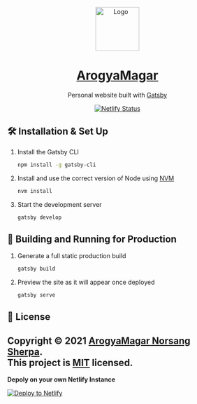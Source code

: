 <p align="center">
 <img alt="Logo" src="https://raw.githubusercontent.com/arogyamagar/arogyamagar/main/static/favicon.ico" width="100" />

 <a href="https://arogyamagar.netlify.app/">
	<h1 align="center" >ArogyaMagar</h1>
  </a>
</p>

<p align="center">
  Personal website
  built with <a href="https://www.gatsbyjs.org/" target="_blank">Gatsby</a>

</p>
<div align="center">

  [![Netlify Status](https://api.netlify.com/api/v1/badges/179712b6-9ccb-4b4a-94fa-1a6e940db1e9/deploy-status)](https://app.netlify.com/sites/arogyamagar/deploys)

</div>


## 🛠 Installation & Set Up

1. Install the Gatsby CLI

   ```sh
   npm install -g gatsby-cli
   ```

2. Install and use the correct version of Node using [NVM](https://github.com/nvm-sh/nvm)

   ```sh
   nvm install

3. Start the development server

   ```sh
   gatsby develop
   ```

## 🚀 Building and Running for Production

1. Generate a full static production build

   ```sh
   gatsby build
   ```

1. Preview the site as it will appear once deployed

   ```sh
   gatsby serve
   ```

## 📝 License

Copyright © 2021 [ArogyaMagar Norsang Sherpa](https://github.com/arogyamagar).<br />
This project is [MIT](https://github.com/arogyamagar/pembasherpa/blob/main/LICENSE) licensed.
---

**Depoly on your own Netlify Instance**

[![Deploy to Netlify](https://www.netlify.com/img/deploy/button.svg)](https://app.netlify.com/start/deploy?repository=https://github.com/adarshaacharya/adarshaacharya.com.np)